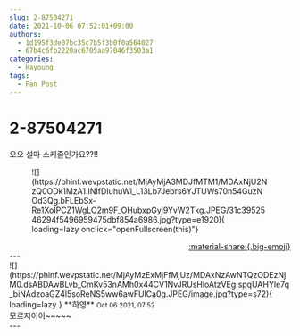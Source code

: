 ```yaml
---
slug: 2-87504271
date: 2021-10-06 07:52:01+09:00
authors:
  - 1d195f3de07bc35c7b5f3b0f0a564027
  - 67b4c6fb2220ac6705aa97046f3503a1
categories:
  - Hayoung
tags:
  - Fan Post
---
```


# 2-87504271

<div class="post-container" markdown="1">
<div class="content-container md-sidebar__scrollwrap" markdown="1">

오오 설마 스케줄인가요??!!
<figure markdown="1">
![](https://phinf.wevpstatic.net/MjAyMjA3MDJfMTM1/MDAxNjU2NzQ0ODk1MzA1.INIfDIuhuWl_L13Lb7Jebrs6YJTUWs70n54GuzNOd3Qg.bFLEbSx-Re1XoIPCZ1WgLO2m9F_OHubxpGyj9YvW2Tkg.JPEG/31c3952546294f5496959475dbf854a6986.jpg?type=e1920){ loading=lazy onclick="openFullscreen(this)"}
</figure>


</div>
</div>

<div style="text-align: right;" markdown="1">
<a href="https://weverse.io/fromis9/fanpost/2-87504271" style="text-align: right;">:material-share:{.big-emoji}</a>
</div>
---

<div class="comments-container md-sidebar__scrollwrap" markdown="1">
<div class="comment" markdown="1">
<div class='id-container' markdown="1">
![](https://phinf.wevpstatic.net/MjAyMzExMjFfMjUz/MDAxNzAwNTQzODEzNjM0.dsABDAwBLvb_CmKv53nAMh0x44CV1NvJRUsHloAtzVEg.spqUAHYle7q_biNAdzoaGZ4l5soReNS5ww6awFUlCa0g.JPEG/image.jpg?type=s72){ loading=lazy }
**<span class="artist">하영</span>** <small>Oct 06 2021, 07:52</small><br>
</div>
<div class='comment-body' markdown="1">
모르지이이~~~~~
</div>
</div>
</div>
---
